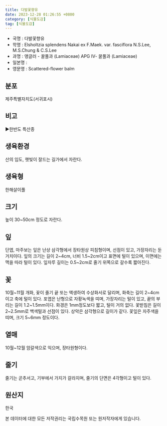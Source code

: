 ```yaml
---
title: 다발꽃향유
date: 2023-12-28 01:26:55 +0800
category: [식물도감]
tag: [식물도감]
---
```




- 국명 : 다발꽃향유
- 학명 : Elsholtzia splendens Nakai ex F.Maek. var. fasciflora N.S.Lee, M.S.Chung & C.S.Lee
- 과명 : 앵글러 - 꿀풀과 (Lamiaceae) APG Ⅳ- 꿀풀과 (Lamiaceae)
- 일본명 : 
- 영문명 : Scattered-flower balm


## 분포
제주특별자치도(서귀포시)
## 비고
▶한반도 특산종
## 생육환경
산의 임도, 햇빛이 잘드는 길가에서 자란다.
## 생육형
한해살이풀
## 크기
높이 30~50cm 정도로 자란다.
## 잎
단엽, 마주보는 잎은 난상 삼각형에서 장타원상 피침형이며, 선점이 있고, 가장자리는 둔거치이다. 잎의 크기는 길이 2~4cm, 너비 1.5~2cm이고 표면에 털이 있으며, 이면에는 맥을 따라 털이 있다. 잎자루 길이는 0.5~2cm로 줄기 위쪽으로 갈수록 짧아진다.
## 꽃
10월~11월 개화, 꽃이 줄기 끝 또는 액생하여 수상화서로 달리며, 화축는 길이 2~4cm이고 축에 털이 있다. 포엽은 난형으로 자황녹색을 띠며, 가장자리는 털이 있고, 끝의 부리는 길이 1.2~1.5mm이다. 화경은 1mm정도보다 짧고, 털이 거의 없다. 꽃받침은 길이 2~2.5mm로 백색털과 선점이 있다. 상악은 삼각형으로 길이가 같다. 꽃잎은 자주색을 띠며, 크기 5~6mm 정도이다.
## 열매
10월~12월 암갈색으로 익으며, 장타원형이다.
## 줄기
줄기는 곧추서고, 기부에서 가지가 갈라지며, 줄기의 단면은 4각형이고 털이 있다.
## 원산지
한국






본 데이터에 대한 모든 저작권리는 국립수목원 또는 원저작자에게 있습니다.
